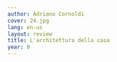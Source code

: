 ```yaml
---
author: Adriano Cornoldi
cover: 24.jpg
lang: en-us
layout: review
title: L'architettura della casa
year: 0
---
```


